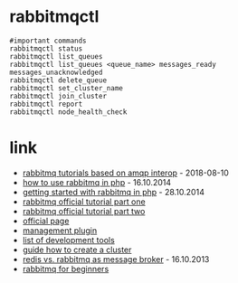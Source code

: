 # rabbitmqctl

```
#important commands
rabbitmqctl status
rabbitmqctl list_queues
rabbitmqctl list_queues <queue_name> messages_ready messages_unacknowledged
rabbitmqctl delete_queue
rabbitmqctl set_cluster_name
rabbitmqctl join_cluster
rabbitmqctl report
rabbitmqctl node_health_check
```

# link

* [rabbitmq tutorials based on amqp interop](https://blog.forma-pro.com/rabbitmq-tutorials-based-on-amqp-interop-cf325d3b4912) - 2018-08-10
* [how to use rabbitmq in php](https://www.sitepoint.com/use-rabbitmq-php/) - 16.10.2014
* [getting started with rabbitmq in php](https://www.binpress.com/tutorial/getting-started-with-rabbitmq-in-php/164) - 28.10.2014
* [rabbitmq official tutorial part one](https://www.rabbitmq.com/tutorials/tutorial-one-php.html)
* [rabbitmq official tutorial part two](https://www.rabbitmq.com/tutorials/tutorial-two-php.html)
* [official page](https://www.rabbitmq.com/)
* [management plugin](https://www.rabbitmq.com/management.html)
* [list of development tools](https://www.rabbitmq.com/devtools.html)
* [guide how to create a cluster](https://www.rabbitmq.com/clustering.html)
* [redis vs. rabbitmq as message broker](https://www.minvolai.com/rabbitmq-vs-redis-as-message-brokers/) - 16.10.2013
* [rabbitmq for beginners](https://www.cloudamqp.com/blog/2015-05-18-part1-rabbitmq-for-beginners-what-is-rabbitmq.html)
